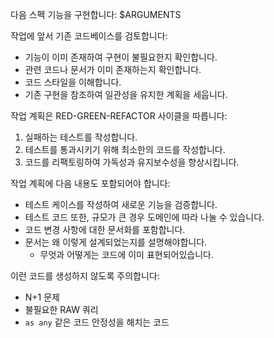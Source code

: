 다음 스펙 기능을 구현합니다:
  $ARGUMENTS

작업에 앞서 기존 코드베이스를 검토합니다:
  - 기능이 이미 존재하여 구현이 불필요한지 확인합니다.
  - 관련 코드나 문서가 이미 존재하는지 확인합니다.
  - 코드 스타일을 이해합니다.
  - 기존 구현을 참조하여 일관성을 유지한 계획을 세웁니다.

작업 계획은 RED-GREEN-REFACTOR 사이클을 따릅니다:
  1. 실패하는 테스트를 작성합니다.
  2. 테스트를 통과시키기 위해 최소한의 코드를 작성합니다.
  3. 코드를 리팩토링하여 가독성과 유지보수성을 향상시킵니다.

작업 계획에 다음 내용도 포함되어야 합니다:
  - 테스트 케이스를 작성하여 새로운 기능을 검증합니다.
  - 테스트 코드 또한, 규모가 큰 경우 도메인에 따라 나눌 수 있습니다.
  - 코드 변경 사항에 대한 문서화를 포함합니다.
  - 문서는 왜 이렇게 설계되었는지를 설명해야합니다.
    - 무엇과 어떻게는 코드에 이미 표현되어있습니다.

이런 코드를 생성하지 않도록 주의합니다:
  - N+1 문제
  - 불필요한 RAW 쿼리
  - `as any` 같은 코드 안정성을 해치는 코드
